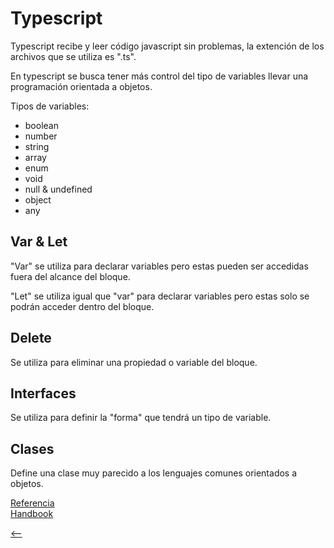 # Typescript

Typescript recibe y leer código javascript sin problemas, la extención de los archivos que se utiliza es ".ts".

En typescript se busca tener más control del tipo de variables  llevar una programación orientada a objetos.

Tipos de variables:

* boolean
* number
* string
* array
* enum
* void
* null & undefined
* object
* any

## Var & Let

"Var" se utiliza para declarar variables pero estas pueden ser accedidas fuera del alcance del bloque.

"Let" se utiliza igual que "var" para declarar variables pero estas solo se podrán acceder dentro del bloque.

## Delete

Se utiliza para eliminar una propiedad o variable del bloque.

## Interfaces

Se utiliza para definir la "forma" que tendrá un tipo de variable.

## Clases

Define una clase muy parecido a los lenguajes comunes orientados a objetos.

[Referencia](https://www.typescriptlang.org)  
[Handbook](https://www.typescriptlang.org/docs/handbook/basic-types.html)

[<--](./README.md)
